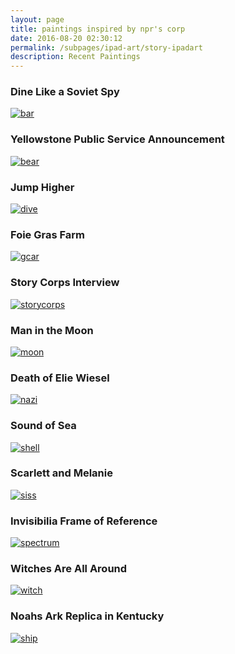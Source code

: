 ```yaml
---
layout: page
title: paintings inspired by npr's corp
date: 2016-08-20 02:30:12
permalink: /subpages/ipad-art/story-ipadart
description: Recent Paintings
---
```


### Dine Like a Soviet Spy
[ ![bar](/assets/img/ipad-art/mv-bar.png) ](http://musewak.blogspot.com/2016/07/dine-like-soviet-spy.html)

### Yellowstone Public Service Announcement
[ ![bear](/assets/img/ipad-art/mv-bear.png) ](http://musewak.blogspot.com/2016/07/yellowstone-public-service-announcement.html)

### Jump Higher
[ ![dive](/assets/img/ipad-art/mv-dive.png) ](http://musewak.blogspot.com/2016/08/jump-higher.html)

### Foie Gras Farm
[ ![gcar](/assets/img/ipad-art/mv-gcar.png) ](http://musewak.blogspot.com/2016/08/foie-gras-farm.html)

### Story Corps Interview
[ ![storycorps](/asseets/img/ipad-art/mv-siss.png) ](http://musewak.blogspot.com/2016/07/storycorps-interview.html)

### Man in the Moon
[ ![moon](/assets/img/ipad-art/mv-moon.png) ](http://musewak.blogspot.com/2016/07/storycorps-shoemaker.html)

### Death of Elie Wiesel
[ ![nazi](/assets/img/ipad-art/mv-nazi.png) ](http://musewak.blogspot.com/2016/07/death-of-elie-wiesel.html)

### Sound of Sea
[ ![shell](/assets/img/ipad-art/mv-shell.png) ](http://musewak.blogspot.com/2016/07/sound-of-sea.html)

### Scarlett and Melanie
[ ![siss](/assets/img/ipad-art/mv-girl.png) ](http://musewak.blogspot.com/2016/07/scarlett-and-melanie.html)

### Invisibilia Frame of Reference
[ ![spectrum](/assets/img/ipad-art/mv-spectrum.png) ](http://musewak.blogspot.com/2016/07/invisibilia-frame-of-reference.html)

### Witches Are All Around
[ ![witch](/assets/img/ipad-art/mv-witch.png) ](http://musewak.blogspot.com/2016/08/witches-are-all-around.html)

### Noahs Ark Replica in Kentucky
[ ![ship](/assets/img/ipad-art/mv-ship.png) ](http://musewak.blogspot.com/2016/07/noahs-ark-replica-in-kentucky.html)


